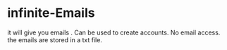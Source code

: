 # infinite-Emails
it will give you emails . Can be used to create accounts. No email access. the emails are stored in a txt file.
